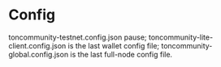 # Config
toncommunity-testnet.config.json pause;
toncommunity-lite-client.config.json is the last wallet config file;
toncommunity-global.config.json is the last full-node config file.
